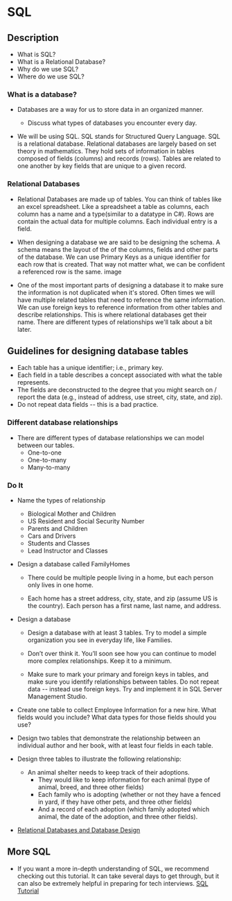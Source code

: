 # SQL
## Description
  - What is SQL?
  - What is a Relational Database?
  - Why do we use SQL?
  - Where do we use SQL?


### What is a database?
- Databases are a way for us to store data in an organized manner. 
    - Discuss what types of databases you encounter every day.

- We will be using SQL. SQL stands for Structured Query Language. SQL is a relational database. Relational databases are largely based on set theory in mathematics. They hold sets of information in tables composed of fields (columns) and records (rows). Tables are related to one another by key fields that are unique to a given record.

### Relational Databases
- Relational Databases are made up of tables. You can think of tables like an excel spreadsheet. Like a spreadsheet a table as columns, each column has a name and a type(similar to a datatype in C#). Rows are contain the actual data for multiple columns. Each individual entry is a field.

- When designing a database we are said to be designing the schema. A schema means the layout of the of the columns, fields and other parts of the database. We can use Primary Keys as a unique identifier for each row that is created. That way not matter what, we can be confident a referenced row is the same. image

- One of the most important parts of designing a database it to make sure the information is not duplicated when it's stored. Often times we will have multiple related tables that need to reference the same information. We can use foreign keys to reference information from other tables and describe relationships. This is where relational databases get their name. There are different types of relationships we'll talk about a bit later.


## Guidelines for designing database tables
- Each table has a unique identifier; i.e., primary key.
- Each field in a table describes a concept associated with what the table represents.
- The fields are deconstructed to the degree that you might search on / report the data (e.g., instead of address, use street, city, state, and zip). 
- Do not repeat data fields -- this is a bad practice. 


### Different database relationships
- There are different types of database relationships we can model between our tables.
    - One-to-one
    - One-to-many
    - Many-to-many


### Do It

- Name the types of relationship
    - Biological Mother and Children
    - US Resident and Social Security Number
    - Parents and Children
    - Cars and Drivers
    - Students and Classes
    - Lead Instructor and Classes

- Design a database called FamilyHomes
    - There could be multiple people living in a home, but each person only lives in one home.

    - Each home has a street address, city,  state, and zip (assume US is the country). Each person has a first name, last name, and address.

- Design a database
    - Design a database with at least 3 tables. Try to model a simple organization you see in everyday life, like Families.

    - Don’t over think it. You’ll soon see how you can continue to model more complex relationships. Keep it to a minimum.
    
    - Make sure to mark your primary and foreign keys in tables, and make sure you identify relationships between tables. Do not repeat data -- instead use foreign keys.  Try and implement it in SQL Server Management Studio.

- Create one table to collect Employee Information for a new hire. What fields would you include? What data types for those fields 
  should you use?
- Design two tables that demonstrate the relationship between an individual author and her book, with at least four fields in each table.
- Design three tables to illustrate the following relationship: 
  - An animal shelter needs to keep track of their adoptions. 
    - They would like to keep information for each animal (type of animal, breed, and three other fields) 
    - Each family who is adopting (whether or not they have a fenced in yard, if they have other pets, and three other fields) 
    - And a record of each adoption (which family adopted which animal, the date of the adoption, and three other fields). 
    


- [Relational Databases and Database Design](https://docs.google.com/presentation/d/1C22bQhknL34QW85iaMa5mumTprDXnzk279ErWFOo45I/edit#slide=id.p)

## More SQL
- If you want a more in-depth understanding of SQL, we recommend checking out this tutorial. It can take several days to get through, but it can also be extremely helpful in preparing for tech interviews. [SQL Tutorial](https://github.com/WeCanCodeIT/SQLTutorial)
